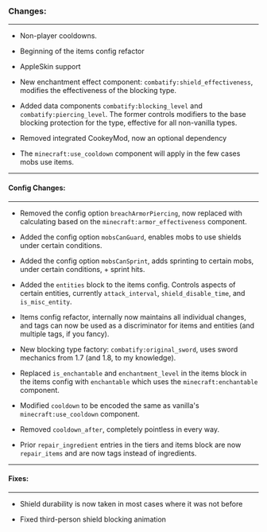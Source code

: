 ### Changes:
***
- Non-player cooldowns.

- Beginning of the items config refactor

- AppleSkin support

- New enchantment effect component: `combatify:shield_effectiveness`, modifies the effectiveness of the blocking type.

- Added data components `combatify:blocking_level` and `combatify:piercing_level`. The former controls modifiers to the base blocking protection for the type, effective for all non-vanilla types.

- Removed integrated CookeyMod, now an optional dependency

- The `minecraft:use_cooldown` component will apply in the few cases mobs use items.
***
#### Config Changes:
***
- Removed the config option `breachArmorPiercing`, now replaced with calculating based on the `minecraft:armor_effectiveness` component.

- Added the config option `mobsCanGuard`, enables mobs to use shields under certain conditions.

- Added the config option `mobsCanSprint`, adds sprinting to certain mobs, under certain conditions, + sprint hits.

- Added the `entities` block to the items config. Controls aspects of certain entities, currently `attack_interval`, `shield_disable_time`, and `is_misc_entity`.

- Items config refactor, internally now maintains all individual changes, and tags can now be used as a discriminator for items and entities (and multiple tags, if you fancy).

- New blocking type factory: `combatify:original_sword`, uses sword mechanics from 1.7 (and 1.8, to my knowledge).

- Replaced `is_enchantable` and `enchantment_level` in the items block in the items config with `enchantable` which uses the `minecraft:enchantable` component.

- Modified `cooldown` to be encoded the same as vanilla's `minecraft:use_cooldown` component.

- Removed `cooldown_after`, completely pointless in every way.

- Prior `repair_ingredient` entries in the tiers and items block are now `repair_items` and are now tags instead of ingredients.
***
#### Fixes:
***
- Shield durability is now taken in most cases where it was not before

- Fixed third-person shield blocking animation
